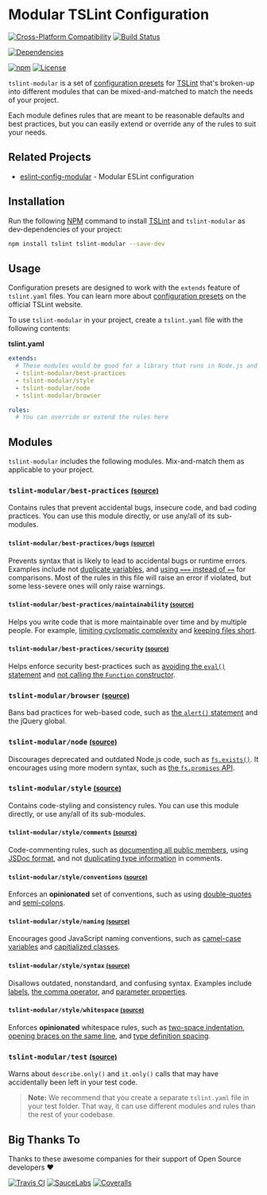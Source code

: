 Modular TSLint Configuration
=======================

[![Cross-Platform Compatibility](https://jsdevtools.org/img/badges/os-badges.svg)](https://travis-ci.com/JS-DevTools/tslint-modular)
[![Build Status](https://api.travis-ci.com/JS-DevTools/tslint-modular.svg?branch=master)](https://travis-ci.com/JS-DevTools/tslint-modular)

[![Dependencies](https://david-dm.org/JS-DevTools/tslint-modular/dev-status.svg)](https://david-dm.org/JS-DevTools/tslint-modular?type=dev)

[![npm](https://img.shields.io/npm/v/tslint-modular.svg?maxAge=43200)](https://www.npmjs.com/package/tslint-modular)
[![License](https://img.shields.io/npm/l/tslint-modular.svg?maxAge=2592000)](LICENSE)

`tslint-modular` is a set of [configuration presets](https://palantir.github.io/tslint/usage/configuration/#configuration-presets) for [TSLint](https://palantir.github.io/tslint/) that's broken-up into different modules that can be mixed-and-matched to match the needs of your project.

Each module defines rules that are meant to be reasonable defaults and best practices, but you can easily extend or override any of the rules to suit your needs.

Related Projects
-----------------------
- [eslint-config-modular](https://www.npmjs.com/package/eslint-config-modular) - Modular ESLint configuration

Installation
-----------------------
Run the following [NPM](https://docs.npmjs.com/getting-started/what-is-npm) command to install [TSLint](https://palantir.github.io/tslint/) and `tslint-modular` as dev-dependencies of your project:

```bash
npm install tslint tslint-modular --save-dev
```

Usage
-----------------------
Configuration presets are designed to work with the `extends` feature of `tslint.yaml` files. You can learn more about
[configuration presets](https://palantir.github.io/tslint/usage/configuration/#configuration-presets) on the official TSLint website.

To use `tslint-modular` in your project, create a `tslint.yaml` file with the following contents:

**tslint.yaml**
```yaml
extends:
  # These modules would be good for a library that runs in Node.js and web browsers
  - tslint-modular/best-practices
  - tslint-modular/style
  - tslint-modular/node
  - tslint-modular/browser

rules:
  # You can override or extend the rules here
```

Modules
-----------------------
`tslint-modular` includes the following modules.  Mix-and-match them as applicable to your project.

### `tslint-modular/best-practices` <small>[(source)](./best-practices/index.js)</small>
Contains rules that prevent accidental bugs, insecure code, and bad coding practices.  You can use this module directly, or use any/all of its sub-modules.

#### `tslint-modular/best-practices/bugs` <small>[(source)](./best-practices/bugs.js)</small>
Prevents syntax that is likely to lead to accidental bugs or runtime errors.  Examples include not [duplicate variables](https://palantir.github.io/tslint/rules/no-duplicate-variable/), and [using `===` instead of `==`](https://palantir.github.io/tslint/rules/triple-equals) for comparisons. Most of the rules in this file will raise an error if violated, but some less-severe ones will only raise warnings.

#### `tslint-modular/best-practices/maintainability` <small>[(source)](./best-practices/maintainability.js)</small>
Helps you write code that is more maintainable over time and by multiple people.  For example, [limiting cyclomatic complexity](https://palantir.github.io/tslint/rules/cyclomatic-complexity) and [keeping files short](https://palantir.github.io/tslint/rules/max-file-line-count).

#### `tslint-modular/best-practices/security` <small>[(source)](./best-practices/security.js)</small>
Helps enforce security best-practices such as [avoiding the `eval()` statement](https://palantir.github.io/tslint/rules/no-eval) and [not calling the `Function` constructor](https://palantir.github.io/tslint/rules/function-constructor).

### `tslint-modular/browser` <small>[(source)](./browser/index.js)</small>
Bans bad practices for web-based code, such as [the `alert()` statement](https://eslint.org/docs/rules/no-alert#disallow-use-of-alert-no-alert) and the jQuery global.

### `tslint-modular/node` <small>[(source)](./node/index.js)</small>
Discourages deprecated and outdated Node.js code, such as [`fs.exists()`](https://nodejs.org/api/fs.html#fs_fs_exists_path_callback). It encourages using more modern syntax, such as [the `fs.promises` API](https://nodejs.org/api/fs.html#fs_fs_promises_api).

### `tslint-modular/style` <small>[(source)](./style/index.js)</small>
Contains code-styling and consistency rules.    You can use this module directly, or use any/all of its sub-modules.

#### `tslint-modular/style/comments` <small>[(source)](./style/comments.js)</small>
Code-commenting rules, such as [documenting all public members](https://palantir.github.io/tslint/rules/completed-docs/), using [JSDoc format](https://palantir.github.io/tslint/rules/jsdoc-format/), and not [duplicating type information](https://palantir.github.io/tslint/rules/no-redundant-jsdoc/) in comments.

#### `tslint-modular/style/conventions` <small>[(source)](./style/conventions.js)</small>
Enforces an **opinionated** set of conventions, such as using [double-quotes](https://palantir.github.io/tslint/rules/quotemark/) and [semi-colons](https://palantir.github.io/tslint/rules/semicolon).

#### `tslint-modular/style/naming` <small>[(source)](./style/naming.js)</small>
Encourages good JavaScript naming conventions, such as [camel-case variables](https://palantir.github.io/tslint/rules/variable-name) and [capitialized classes](https://palantir.github.io/tslint/rules/class-name).

#### `tslint-modular/style/syntax` <small>[(source)](./style/syntax.js)</small>
Disallows outdated, nonstandard, and confusing syntax.  Examples include [labels](https://palantir.github.io/tslint/rules/label-position), [the comma operator](https://palantir.github.io/tslint/rules/ban-comma-operator), and [parameter properties](https://palantir.github.io/tslint/rules/no-parameter-properties).

#### `tslint-modular/style/whitespace` <small>[(source)](./style/whitespace.js)</small>
Enforces **opinionated** whitespace rules, such as [two-space indentation](https://palantir.github.io/tslint/rules/indent), [opening braces on the same line](https://palantir.github.io/tslint/rules/one-line), and [type definition spacing](https://palantir.github.io/tslint/rules/typedef-whitespace).

### `tslint-modular/test` <small>[(source)](./test/index.js)</small>
Warns about `describe.only()` and `it.only()` calls that may have accidentally been left in your test code.

> **Note:** We recommend that you create a separate `tslint.yaml` file in your test folder. That way, it can use different modules and rules than the rest of your codebase.


Big Thanks To
--------------------------
Thanks to these awesome companies for their support of Open Source developers ❤

[![Travis CI](https://jsdevtools.org/img/badges/travis-ci.svg)](https://travis-ci.com)
[![SauceLabs](https://jsdevtools.org/img/badges/sauce-labs.svg)](https://saucelabs.com)
[![Coveralls](https://jsdevtools.org/img/badges/coveralls.svg)](https://coveralls.io)
